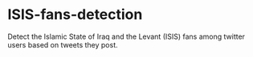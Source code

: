 # ISIS-fans-detection
Detect the Islamic State of Iraq and the Levant (ISIS) fans among twitter users based on tweets they post.
